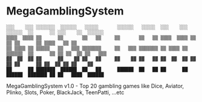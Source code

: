 # MegaGamblingSystem


    ░░░    ░░░ ░░░░░░░  ░░░░░░   ░░░░░       ░░░░░░   ░░░░░  ░░░    ░░░ ░░░░░░  ░░      ░░ ░░░    ░░  ░░░░░░  
    ▒▒▒▒  ▒▒▒▒ ▒▒      ▒▒       ▒▒   ▒▒     ▒▒       ▒▒   ▒▒ ▒▒▒▒  ▒▒▒▒ ▒▒   ▒▒ ▒▒      ▒▒ ▒▒▒▒   ▒▒ ▒▒       
    ▒▒ ▒▒▒▒ ▒▒ ▒▒▒▒▒   ▒▒   ▒▒▒ ▒▒▒▒▒▒▒     ▒▒   ▒▒▒ ▒▒▒▒▒▒▒ ▒▒ ▒▒▒▒ ▒▒ ▒▒▒▒▒▒  ▒▒      ▒▒ ▒▒ ▒▒  ▒▒ ▒▒   ▒▒▒ 
    ▓▓  ▓▓  ▓▓ ▓▓      ▓▓    ▓▓ ▓▓   ▓▓     ▓▓    ▓▓ ▓▓   ▓▓ ▓▓  ▓▓  ▓▓ ▓▓   ▓▓ ▓▓      ▓▓ ▓▓  ▓▓ ▓▓ ▓▓    ▓▓ 
    ██      ██ ███████  ██████  ██   ██      ██████  ██   ██ ██      ██ ██████  ███████ ██ ██   ████  ██████  

                                                                                                                                                                

MegaGamblingSystem v1.0 - Top 20 gambling games like Dice, Aviator, Plinko, Slots, Poker, BlackJack, TeenPatti, ...etc
